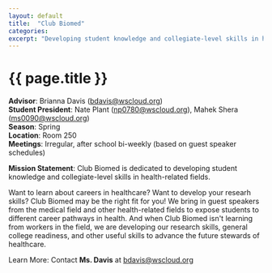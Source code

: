 ```yaml
---
layout: default
title:  "Club Biomed"
categories: 
excerpt: "Developing student knowledge and collegiate-level skills in health-related fields."
---
```


# {{ page.title }}

**Advisor**: Brianna Davis (<bdavis@wscloud.org>)
<br/>**Student President**: Nate Plant (<np0780@wscloud.org>), Mahek Shera (<ms0090@wscloud.org>)
<br/>**Season**: Spring
<br/>**Location**: Room 250
<br/>**Meetings**: Irregular, after school bi-weekly (based on guest speaker schedules)

**Mission Statement**: Club Biomed is dedicated to developing student knowledge and collegiate-level skills in health-related fields.

<!-- <img src="{{ site.baseurl }}/images/clubs/{{ page.title }}.jpg" alt="{{ page.title }} group photo"/> -->

Want to learn about careers in healthcare? Want to develop your researh skills? Club Biomed may be the right fit for you! We bring in guest speakers from the medical field and other health-related fields to expose students to different career pathways in health. And when Club Biomed isn't learning from workers in the field, we are developing our research skills, general college readiness, and other useful skills to advance the future stewards of healthcare.

Learn More: Contact **Ms. Davis** at <bdavis@wscloud.org>
